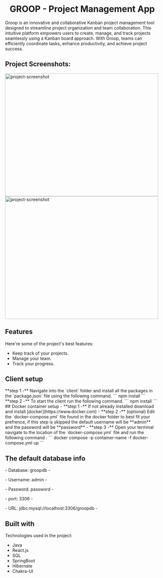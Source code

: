 <h1 align="center" id="title">GROOP - Project Management App</h1>

<p id="description">Groop is an innovative and collaborative Kanban project management tool designed to streamline project organization and team collaboration. This intuitive platform empowers users to create, manage, and track projects seamlessly using a Kanban board approach. With Groop, teams can efficiently coordinate tasks, enhance productivity, and achieve project success.</p>

<h2>Project Screenshots:</h2>

<img src="https://res.cloudinary.com/practicaldev/image/fetch/s--mHnwt8TI--/c_limit%2Cf_auto%2Cfl_progressive%2Cq_auto%2Cw_880/https://i2.wp.com/blogreact.com/wp-content/uploads/2020/04/HiRes-17.jpg%3Ffit%3D750%252C450%26ssl%3D1" alt="project-screenshot" width="500" height="400/">

<img src="https://res.cloudinary.com/practicaldev/image/fetch/s--mHnwt8TI--/c_limit%2Cf_auto%2Cfl_progressive%2Cq_auto%2Cw_880/https://i2.wp.com/blogreact.com/wp-content/uploads/2020/04/HiRes-17.jpg%3Ffit%3D750%252C450%26ssl%3D1" alt="project-screenshot" width="500" height="400/">

  
  
<h2>Features</h2>

Here're some of the project's best features:

*   Keep track of your projects.
*   Manage your team.
*   Track your progress.


<h2>Client setup</h2>
**step 1 -** Navigate into the `client` folder and install all the packages in the `package.json` file using the following command.
```
npm install
```
**step 2 -** To start the client run the following command.
```
npm install
```
## Docker container setup
- **step 1 -**  If not already installed download and install [docker](https://www.docker.com)
- **step 2 -** (optional) Edit the `docker-compose.yml` file found in the docker folder to best fit your prefrence, if this step is skipped the default username will be **admin** and the password will be **password**
- **step 3 -** Open your terminal navigate to the location of the `docker-compose.yml` file and run the following command :
```
docker compose -p container-name -f docker-compose.yml up
```
<h2>The default database info</h2>
<p>- Database: groopdb -</p>
<p>- Username: admin -</p> 
<p>- Password: password -</p> 
<p>- port: 3306 -</p> 
<p>- URL: jdbc:mysql://localhost:3306/groopdb -</p>

<h2>Built with</h2>

Technologies used in the project:

*   Java
*   React.js
*   SQL
*   SpringBoot
*   Hibernate
*   Chakra-UI

